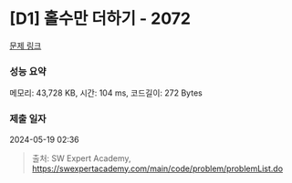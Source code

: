 # [D1] 홀수만 더하기 - 2072 

[문제 링크](https://swexpertacademy.com/main/code/problem/problemDetail.do?contestProbId=AV5QSEhaA5sDFAUq) 

### 성능 요약

메모리: 43,728 KB, 시간: 104 ms, 코드길이: 272 Bytes

### 제출 일자

2024-05-19 02:36



> 출처: SW Expert Academy, https://swexpertacademy.com/main/code/problem/problemList.do